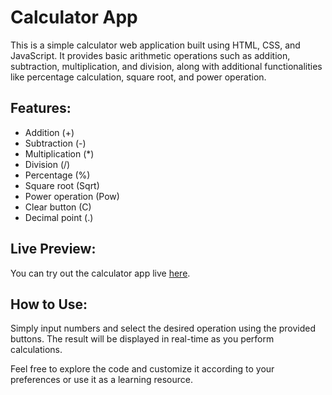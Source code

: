 # Calculator App

This is a simple calculator web application built using HTML, CSS, and JavaScript. It provides basic arithmetic operations such as addition, subtraction, multiplication, and division, along with additional functionalities like percentage calculation, square root, and power operation.

## Features:
- Addition (+)
- Subtraction (-)
- Multiplication (*)
- Division (/)
- Percentage (%)
- Square root (Sqrt)
- Power operation (Pow)
- Clear button (C)
- Decimal point (.)

## Live Preview:
You can try out the calculator app live [here](https://jihado-i.github.io/Calculater/).


## How to Use:
Simply input numbers and select the desired operation using the provided buttons. The result will be displayed in real-time as you perform calculations.

Feel free to explore the code and customize it according to your preferences or use it as a learning resource.
